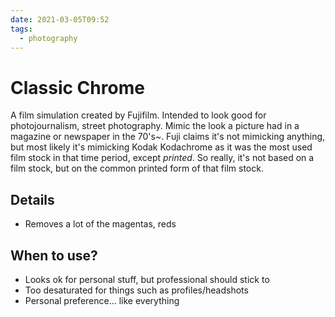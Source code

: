 ```yaml
---
date: 2021-03-05T09:52
tags:
  - photography
---
```


# Classic Chrome

A film simulation created by Fujifilm. Intended to look good for
photojournalism, street photography. Mimic the look a picture had in a magazine
or newspaper in the 70's~. Fuji claims it's not mimicking anything, but most
likely it's mimicking Kodak Kodachrome as it was the most used film stock in
that time period, except *printed*. So really, it's not based on a film stock,
but on the common printed form of that film stock.

## Details

* Removes a lot of the magentas, reds

## When to use?

* Looks ok for personal stuff, but professional should stick to 
* Too desaturated for things such as profiles/headshots
* Personal preference... like everything

